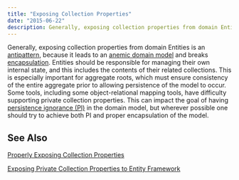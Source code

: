 ```yaml
---
title: "Exposing Collection Properties"
date: "2015-06-22"
description: Generally, exposing collection properties from domain Entities is an antipattern, because it leads to an anemic domain model and breaks encapsulation.
---
```


Generally, exposing collection properties from domain Entities is an [antipattern](/tag/antipattern/), because it leads to an [anemic domain model](/anemic-model/) and breaks [encapsulation](/encapsulation/). Entities should be responsible for managing their own internal state, and this includes the contents of their related collections. This is especially important for aggregate roots, which must ensure consistency of the entire aggregate prior to allowing persistence of the model to occur. Some tools, including some object-relational mapping tools, have difficulty supporting private collection properties. This can impact the goal of having [persistence ignorance (PI)](http://persistence-ignorance/) in the domain model, but wherever possible one should try to achieve both PI and proper encapsulation of the model.

## See Also

[Properly Exposing Collection Properties](http://blog.falafel.com/properly-exposing-collection-properties/)

[Exposing Private Collection Properties to Entity Framework](http://ardalis.com/exposing-private-collection-properties-to-entity-framework)
